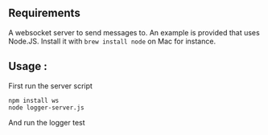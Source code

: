 ## Requirements

A websocket server to send messages to. An example is provided that uses Node.JS.
Install it with `brew install node` on Mac for instance.

## Usage :

First run the server script

    npm install ws
    node logger-server.js

And run the logger test
